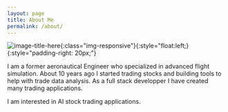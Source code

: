 ```yaml
---
layout: page
title: About Me
permalink: /about/
---
```

![image-title-here](https://sylvaint.dev/images/sth.jpeg){:class="img-responsive"}{:style="float:left;}{:style="padding-right: 20px;"}

I am a former aeronautical Engineer who specialized in advanced flight simulation.
About 10 years ago I started trading stocks and building tools to help with trade data analysis.
As a full stack developper I have created many trading applications.

I am interested in AI stock trading applications.
